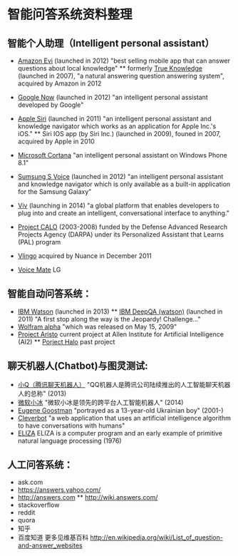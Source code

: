 # 智能问答系统资料整理


## 智能个人助理（Intelligent personal assistant）
* [Amazon Evi](http://www.evi.com/) (launched in 2012) "best selling mobile app that can answer questions about local knowledge"
** formerly [True Knowledge](http://en.wikipedia.org/wiki/Evi_(software)) (launched in 2007), "a natural answering question answering system", acquired by Amazon in 2012
* [Google Now](http://www.google.com/landing/now/) (launched in 2012) "an intelligent personal assistant developed by Google"
* [Apple Siri](https://www.apple.com/ios/siri/) (launched in 2011) "an intelligent personal assistant and knowledge navigator which works as an application for Apple Inc.'s iOS." 
** Siri IOS app (by Siri Inc.) (launched in 2009), founed in 2007, acquired by Apple in 2010
* [Microsoft Cortana](http://www.windowsphone.com/en-us/how-to/wp8/cortana/meet-cortana) "an intelligent personal assistant on Windows Phone 8.1"
* [Sumsung S Voice](http://www.samsung.com/global/galaxys3/svoice.html) (launched in 2012) "an intelligent personal assistant and knowledge navigator which is only available as a built-in application for the Samsung Galaxy”


* [Viv](http://viv.ai/) (launching in 2014) "a global platform that enables developers to plug into and create an intelligent, conversational interface to anything." 
* [Project CALO](http://en.wikipedia.org/wiki/CALO) (2003-2008) funded by the Defense Advanced Research Projects Agency (DARPA) under its Personalized Assistant that Learns (PAL) program


* [Vlingo](http://en.wikipedia.org/wiki/Vlingo) acquired by Nuance in December 2011
* [Voice Mate](http://en.wikipedia.org/wiki/Voice_Mate)  LG


## 智能自动问答系统：
* [IBM Watson](http://www.ibm.com/smarterplanet/us/en/ibmwatson/) (launched in 2013)
** [IBM DeepQA (watson)](https://www.research.ibm.com/deepqa/deepqa.shtml) (launched in 2011) "A first stop along the way is the Jeopardy! Challenge..."
* [Wolfram alpha](http://www.wolframalpha.com/) "which was released on May 15, 2009"
* [Project Aristo](http://www.allenai.org/TemplateGeneric.aspx?contentId=8) current project at Allen Institute for Artificial Intelligence (AI2) 
** [Porject Halo](http://www.allenai.org/TemplateGeneric.aspx?contentId=9) past project 


## 聊天机器人(Chatbot)与图灵测试:
* [小Q（腾讯聊天机器人）](http://qrobot.qq.com/) "QQ机器人是腾讯公司陆续推出的人工智能聊天机器人的总称" (2013)
* [微软小冰](http://www.msxiaoice.com/v2/DesktopLanding) "微软小冰是领先的跨平台人工智能机器人" (2014)
* [Eugene Goostman](http://en.wikipedia.org/wiki/Eugene_Goostman) "portrayed as a 13-year-old Ukrainian boy" (2001-)
* [Cleverbot](http://en.wikipedia.org/wiki/Cleverbot) "a web application that uses an artificial intelligence algorithm to have conversations with humans"
* [ELIZA](http://en.wikipedia.org/wiki/ELIZA) ELIZA is a computer program and an early example of primitive natural language processing (1976)

## 人工问答系统：
* ask.com
* https://answers.yahoo.com/
* http://answers.com 
**  http://wiki.answers.com/
* stackoverflow
* reddit
* quora
* 知乎
* 百度知道
更多见维基百科 http://en.wikipedia.org/wiki/List_of_question-and-answer_websites 

